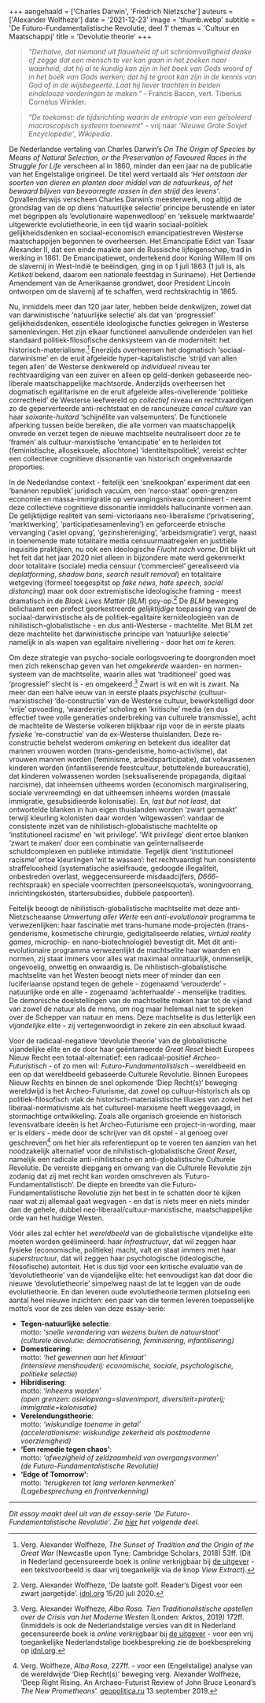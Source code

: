 +++
aangehaald = ['Charles Darwin', 'Friedrich Nietzsche']
auteurs = ['Alexander Wolfheze']
date = '2021-12-23'
image = 'thumb.webp'
subtitle = 'De Futuro-Fundamentalistische Revolutie, deel 1'
themas = 'Cultuur en Maatschappij'
title = 'Devolutie theorie'
+++

>_"Derhalve, dat niemand uit flauwheid of uit schroomvalligheid denke of zegge dat een mensch te ver kan gaan in het zoeken naar waarheid; dat hij al te kundig kan zijn in het boek van Gods woord of in het boek van Gods werken; dat hij te groot kan zijn in de kennis van God of in de wijsbegeerte. Laat hij liever trachten in beiden eindelooze vorderingen te maken."_ - Francis Bacon, vert. Tiberius Cornelus Winkler.

>_"De toekomst: de tijdsrichting waarin de entropie van een geïsoleerd macroscopisch systeem toeneemt_" - vrij naar _‘Nieuwe Grote Sovjet Encyclopedie’_, _Wikipedia_.

De Nederlandse vertaling van Charles Darwin’s _On The Origin of Species by Means of Natural Selection, or the Preservation of Favoured Races in the Struggle for Life_ verscheen al in 1860, minder dan een jaar na de publicatie van het Engelstalige origineel. De titel werd vertaald als _‘Het ontstaan der soorten van dieren en planten door middel van de natuurkeus, of het bewaard blijven van bevoorregte rassen in den strijd des levens’_. Opvallenderwijs verscheen Charles Darwin’s meesterwerk, nog altijd de grondslag van de op diens ‘natuurlijke selectie’ principe berustende en later met begrippen als ‘evolutionaire wapenwedloop’ en ‘seksuele marktwaarde’ uitgewerkte evolutietheorie, in een tijd waarin sociaal-politiek gelijkheidsdenken en sociaal-economisch emancipatiestreven Westerse maatschappijen begonnen te overheersen. Het Emancipatie Edict van Tsaar Alexander II, dat een einde maakte aan de Russische lijfeigenschap, trad in werking in 1861. De Emancipatiewet, ondertekend door Koning Willem III om de slavernij in West-Indië te beëindigen, ging in op 1 juli 1863 (1 juli is, als _Ketikoti_ bekend, daarom een nationale feestdag in Suriname). Het Dertiende Amendement van de Amerikaanse grondwet, door President Lincoln ontworpen om de slavernij af te schaffen, werd rechtskrachtig in 1865.

Nu, inmiddels meer dan 120 jaar later, hebben beide denkwijzen, zowel dat van darwinistische ‘natuurlijke selectie’ als dat van ‘progressief’ gelijkheidsdenken, essentiële ideologische functies gekregen in Westerse samenlevingen. Het zijn elkaar functioneel aanvullende onderdelen van het standaard politiek-filosofische denksysteem van de moderniteit: het historisch-materialisme.[^1] Enerzijds overheersen het dogmatisch ‘sociaal-darwinisme’ en de eruit afgeleide hyper-kapitalistische ‘strijd van allen tegen allen’ de Westerse denkwereld op _individueel_ niveau ter rechtvaardiging van een zuiver en alleen op geld-denken gebaseerde neo-liberale maatschappelijke machtsorde. Anderzijds overheersen het dogmatisch egalitarisme en de eruit afgeleide alles-nivellerende ‘politieke correctheid’ de Westerse leefwereld op _collectief_ niveau en rechtvaardigen zo de geperverteerde anti-rechtstaat en de rancuneuze _cancel culture_ van haar _soixante-huitard_ ‘schijnélite van valsemunters’. De functionele afperking tussen beide bereiken, die alle vormen van maatschappelijk onvrede en verzet tegen de nieuwe machtselite neutraliseert door ze te ‘framen’ als cultuur-marxistische ‘emancipatie’ en te herleiden tot (feministische, alloseksuele, allochtone) ‘identiteitspolitiek’, vereist echter een collectieve cognitieve dissonantie van historisch ongeëvenaarde proporties.

In de Nederlandse context - feitelijk een ‘snelkookpan’ experiment dat een ‘bananen republiek’ juridisch vacuüm, een ‘narco-staat’ open-grenzen economie en massa-immigratie op vervangingsniveau combineert - neemt deze collectieve cognitieve dissonantie inmiddels hallucinante vormen aan. De gelijktijdige realiteit van semi-victoriaans neo-liberalisme (‘privatisering’, ‘marktwerking’, ‘participatiesamenleving’) en geforceerde etnische vervanging (‘asiel opvang’, ‘gezinshereniging’, ‘arbeidsmigratie’) vergt, naast in toenemende mate totalitaire media censuurmaatregelen en justitiële inquisitie praktijken, nu ook een ideologische _Flucht nach vorne_. Dit blijkt uit het feit dat het jaar 2020 niet alleen in bijzondere mate werd gekenmerkt door totalitaire (sociale) media censuur (‘commercieel’ gerealiseerd via _deplatforming_, _shadow bans_, _search result removal_) en totalitaire wetgeving (formeel toegespitst op _fake news_, _hate speech_, _social distancing_) maar ook door extremistische ideologische framing - meest dramatisch in de _Black Lives Matter_ (_BLM_) psy-op.[^2] De _BLM_ beweging belichaamt een prefect georkestreerde _gelijktijdige_ toepassing van zowel de sociaal-darwinistische als de politiek-egalitaire kernideologieën van de nihilistisch-globalistische - en _dus_ anti-Westerse - machtelite. Met BLM zet deze machtelite het darwinistische principe van ‘natuurlijke selectie’ namelijk in als wapen van egalitaire nivellering - door het _om te keren_.

Om deze strategie van psycho-sociale oorlogsvoering te doorgronden moet men zich rekenschap geven van het _omgekeerde_ waarden- en normen-systeem van de machtselite, waarin alles wat ‘traditioneel’ goed was ‘progressief’ slecht is - en omgekeerd.[^3] Zwart is wit en wit is zwart. Na meer dan een halve eeuw van in eerste plaats _psychische_ (cultuur-marxistische) ‘de-constructie’ van de Westerse cultuur, bewerkstelligd door ‘vrije’ opvoeding, ‘waardevrije’ scholing en ‘kritische’ media (en dus effectief twee volle generaties onderbreking van culturele transmissie), acht de machtelite de Westerse volkeren blijkbaar rijp voor de in eerste plaats _fysieke_ ‘re-constructie’ van de ex-Westerse thuislanden. Deze re-constructie behelst wederom _omkering_ en betekent dus idealiter dat mannen vrouwen worden (trans-genderisme, homo-activisme), dat vrouwen mannen worden (feminisme, arbeidsparticipatie), dat volwassenen kinderen worden (infantiliserende feestcultuur, betuttelende bureaucratie), dat kinderen volwassenen worden (seksualiserende propaganda, digitaal narcisme), dat inheemsen uitheems worden (economisch marginalisering, sociale vervreemding) en dat uitheemsen inheems worden (massale immigratie, gesubsidieerde kolonisatie). En, _last but not least_, dat ontwortelde blanken in hun eigen thuislanden worden ‘zwart gemaakt’ terwijl kleurling kolonisten daar worden ‘witgewassen’: vandaar de consistente inzet van de nihilistisch-globalistische machtelite op ‘institutioneel racisme’ en ‘wit privilege’. ‘Wit privilege’ dient ertoe blanken ‘zwart te maken’ door een combinatie van geïnternaliseerde schuldcomplexen en publieke intimidatie. Tegelijk dient ‘institutioneel racisme’ ertoe kleurlingen ‘wit te wassen’: het rechtvaardigt hun consistente straffeloosheid (systematische asielfraude, gedoogde illegaliteit, onbestreden overlast, weggecensureerde misdaadcijfers, *D666*-rechtspraak) en speciale voorrechten (personeelsquota’s, woningvoorrang, inrichtingskosten, startersubsidies, dubbele paspoorten). 

Feitelijk beoogt de nihilistisch-globalistische machtselite met deze anti-Nietzscheaanse _Umwertung aller Werte_ een _anti-evolutionair_ programma te verwezenlijken: haar fascinatie met trans-humane mode-projecten (trans-genderisme, kosmetische chirurgie, gedigitaliseerde relaties, _virtual reality games_, microchip- en nano-biotechnologie) bevestigt dit. Met dit anti-evolutionaire programma verwezenlijkt de machtselite haar waarden en normen, zij staat immers voor alles wat maximaal onnatuurlijk, onmenselijk, ongevoelig, onwettig en onwaardig is. De nihilistisch-globalistische machtselite van het Westen beoogt niets meer of minder dan een luciferiaanse opstand tegen de gehele - zogenaamd ‘verouderde’ - natuurlijke orde en alle - zogenaamd ‘achterhaalde’ - menselijke tradities. De demonische doelstellingen van de machtselite maken haar tot de vijand van zowel de natuur als de mens, om nog maar helemaal niet te spreken over de Schepper van natuur en mens. Deze machtselite is dus letterlijk een _vijandelijke_ elite - zij vertegenwoordigt in zekere zin een absoluut kwaad.

Voor de radicaal-negatieve ‘devolutie theorie’ van de globalistische vijandelijke elite en de door haar geëntameerde _Great Reset_ biedt Europees Nieuw Recht een totaal-alternatief: een radicaal-positief _Archeo-Futuristisch_ - of zo men wil: _Futuro-Fundamentalistisch_ - wereldbeeld en een op dat wereldbeeld gebaseerde Culturele Revolutie. Binnen Europees Nieuw Rechts en binnen de snel opkomende ‘Diep Recht(s)’ beweging wereldwijd is het Archeo-Futurisme, dat zowel op cultuur-historisch als op politiek-filosofisch vlak de historisch-materialistische illusies van zowel het liberaal-normativisme als het cultureel-marxisme heeft weggevaagd, in stormachtige ontwikkeling. Zoals alle organisch groeiende en historisch levensvatbare ideeën is het Archeo-Futurisme een project-in-wording, maar er is elders - mede door de schrijver van dit opstel - al genoeg over geschreven[^4] om het hier als referentiepunt op te voeren ten aanzien van het noodzakelijk alternatief voor de nihilistisch-globalistische _Great Reset_, namelijk een radicale anti-nihilistische en anti-globalistische Culturele Revolutie. De vereiste diepgang en omvang van die Culturele Revolutie zijn zodanig dat zij met recht kan worden omschreven als ‘Futuro-Fundamentalistisch’. De diepte en breedte van die Futuro-Fundamentalistische Revolutie zijn het best in te schatten door te kijken naar wat zij allemaal gaat wegvagen - en dat is niets meer en niets minder dan de gehele, dubbel neo-liberaal/cultuur-marxistische, maatschappelijke orde van het huidige Westen.

Vóór alles zal echter het _wereldbeeld_ van de globalistische vijandelijke elite moeten worden geëlimineerd: haar _infrastructuur_, dat wil zeggen haar fysieke (economische, politieke) macht, valt en staat immers met haar _superstructuur_, dat wil zeggen haar psychologische (ideologische, filosofische) autoriteit. Het is dus tijd voor een kritische evaluatie van de ‘devolutietheorie’ van de vijandelijke elite: het eenvoudigst kan dat door die nieuwe ‘devolutietheorie’ simpelweg naast de lat te leggen van de oude evolutietheorie. En dan leveren oude evolutietheorie termen plotseling een aantal heel nieuwe inzichten: een paar van die termen leveren toepasselijke motto’s voor de zes delen van deze essay-serie:

- **Tegen-natuurlijke selectie**:<br>
	motto: _‘snelle verandering van wezens buiten de natuurstaat’_<br>
	_(culturele devolutie: democratisering, feminisering, infantilisering)_
- **Domesticering**:<br>
	motto: _‘het gewennen aan het klimaat’_<br>
	_(intensieve menshouderij: economische, sociale, psychologische, politieke selectie)_
- **Hibridisering**:<br>
	motto: _‘inheems worden’_<br>
	_(open grenzen: asielopvang=slavenimport, diversiteit=piraterij; immigratie=kolonisatie)_
- **Verelendungstheorie**:<br>
	motto: _‘wiskundige toename in getal’_<br>
	_(accelerationisme: wiskundige zekerheid als postmoderne voorzienigheid)_
- **‘Een remedie tegen chaos’**:<br>
	motto: _‘afwezigheid of zeldzaamheid van overgangsvormen’_<br>
	_(de Futuro-Fundamentalistische Revolutie)_
- **‘Edge of Tomorrow’**:<br>
	motto: _‘terugkeren tot lang verloren kenmerken’_<br>
	_(Lagebesprechung en frontverkenning)_


---

_Dit essay maakt deel uit van de essay-serie 'De Futuro-Fundamentalistische Revolutie'. Zie [hier](https://reactionair.nl/artikelen/tegen-natuurlijke-selectie/) het volgende deel._


[^1]: Verg. Alexander Wolfheze, _The Sunset of Tradition and the Origin of the Great War_ (Newcastle upon Tyne: Cambridge Scholars, 2018) 53ff. (Dit in Nederland gecensureerde boek is _online_ verkrijgbaar bij [de uitgever](https://www.cambridgescholars.com/the-sunset-of-tradition-and-the-origin-of-the-great-war) - een tekstvoorbeeld is daar vrij toegankelijk via de knop _View Extract_).
[^2]: Verg. Alexander Wolfheze, ‘De laatste golf. Reader’s Digest voor een zwart jaargetijde’. [idnl.org](https://www.idnl.org/opinie-essays/black-lies-matter-deel-1/) 15/20 juli 2020.
[^3]: Verg. Alexander Wolfheze, _Alba Rosa. Tien Traditionalistische opstellen over de Crisis van het Moderne Westen_ (Londen: Arktos, 2019) 172ff. (Inmiddels is ook de Nederlandstalige versies van dit in Nederland gecensureerde boek is _online_ verkrijgbaar bij [de uitgever](https://arktos.com/product/alba-rosa-dutch/) - voor een vrij toegankelijke Nederlandstalige boekbespreking zie de boekbespreking op [idnl.org](https://www.idnl.org/opinie-essays/boekbespreking-alba-rosa/).
[^4]:  Verg. Wolfheze, _Alba Rosa_, 227ff. - voor een (Engelstalige) analyse van de wereldwijde ‘Diep Recht(s)’ beweging verg. Alexander Wolfheze, ‘Deep Right Rising. An Archaeo-Futurist Review of John Bruce Leonard’s _The New Prometheans_’. [geopolitica.ru](https://www.geopolitica.ru/en/article/deep-right-rising) 13 september 2019.

